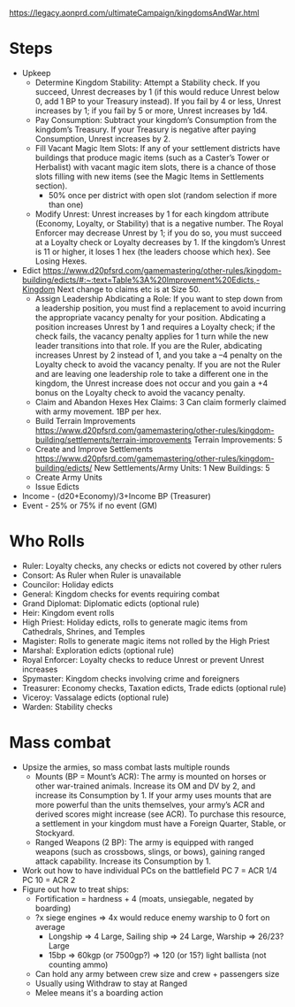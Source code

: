 https://legacy.aonprd.com/ultimateCampaign/kingdomsAndWar.html

# Steps
- Upkeep
  - Determine Kingdom Stability: Attempt a Stability check. If you succeed, Unrest decreases by 1 (if this would reduce Unrest below 0, add 1 BP to your Treasury instead). If you fail by 4 or less, Unrest increases by 1; if you fail by 5 or more, Unrest increases by 1d4.
  - Pay Consumption: Subtract your kingdom’s Consumption from the kingdom’s Treasury. If your Treasury is negative after paying Consumption, Unrest increases by 2.
  - Fill Vacant Magic Item Slots: If any of your settlement districts have buildings that produce magic items (such as a Caster’s Tower or Herbalist) with vacant magic item slots, there is a chance of those slots filling with new items (see the Magic Items in Settlements section).
    - 50% once per district with open slot (random selection if more than one)
  - Modify Unrest: Unrest increases by 1 for each kingdom attribute (Economy, Loyalty, or Stability) that is a negative number.
    The Royal Enforcer may decrease Unrest by 1; if you do so, you must succeed at a Loyalty check or Loyalty decreases by 1.
    If the kingdom’s Unrest is 11 or higher, it loses 1 hex (the leaders choose which hex). See Losing Hexes.
- Edict
  https://www.d20pfsrd.com/gamemastering/other-rules/kingdom-building/edicts/#:~:text=Table%3A%20Improvement%20Edicts,-Kingdom
  Next change to claims etc is at Size 50.
  - Assign Leadership
    Abdicating a Role: If you want to step down from a leadership position, you must find a replacement to avoid incurring the appropriate vacancy penalty for your position. Abdicating a position increases Unrest by 1 and requires a Loyalty check; if the check fails, the vacancy penalty applies for 1 turn while the new leader transitions into that role. If you are the Ruler, abdicating increases Unrest by 2 instead of 1, and you take a –4 penalty on the Loyalty check to avoid the vacancy penalty.
    If you are not the Ruler and are leaving one leadership role to take a different one in the kingdom, the Unrest increase does not occur and you gain a +4 bonus on the Loyalty check to avoid the vacancy penalty.
  - Claim and Abandon Hexes
    Hex Claims: 3
    Can claim formerly claimed with army movement. 1BP per hex.
  - Build Terrain Improvements
    https://www.d20pfsrd.com/gamemastering/other-rules/kingdom-building/settlements/terrain-improvements
    Terrain Improvements: 5
  - Create and Improve Settlements
    https://www.d20pfsrd.com/gamemastering/other-rules/kingdom-building/edicts/
    New Settlements/Army Units: 1
    New Buildings: 5
  - Create Army Units
  - Issue Edicts
- Income - (d20+Economy)/3+Income BP (Treasurer)
- Event - 25% or 75% if no event (GM)

# Who Rolls
- Ruler: Loyalty checks, any checks or edicts not covered by other rulers
- Consort: As Ruler when Ruler is unavailable
- Councilor: Holiday edicts
- General: Kingdom checks for events requiring combat
- Grand Diplomat: Diplomatic edicts (optional rule)
- Heir: Kingdom event rolls
- High Priest: Holiday edicts, rolls to generate magic items from Cathedrals, Shrines, and Temples
- Magister: Rolls to generate magic items not rolled by the High Priest
- Marshal: Exploration edicts (optional rule)
- Royal Enforcer: Loyalty checks to reduce Unrest or prevent Unrest increases
- Spymaster: Kingdom checks involving crime and foreigners
- Treasurer: Economy checks, Taxation edicts, Trade edicts (optional rule)
- Viceroy: Vassalage edicts (optional rule)
- Warden: Stability checks


# Mass combat
- Upsize the armies, so mass combat lasts multiple rounds
  - Mounts (BP = Mount’s ACR): The army is mounted on horses or other war-trained animals. Increase its OM and DV by 2, and increase its Consumption by 1. If your army uses mounts that are more powerful than the units themselves, your army’s ACR and derived scores might increase (see ACR). To purchase this resource, a settlement in your kingdom must have a Foreign Quarter, Stable, or Stockyard.
  - Ranged Weapons (2 BP): The army is equipped with ranged weapons (such as crossbows, slings, or bows), gaining ranged attack capability. Increase its Consumption by 1.
- Work out how to have individual PCs on the battlefield
    PC 7 = ACR 1/4
    PC 10 = ACR 2
- Figure out how to treat ships: 
  - Fortification = hardness + 4 (moats, unsiegable, negated by boarding)
  - ?x siege engines => 4x would reduce enemy warship to 0 fort on average
    - Longship => 4 Large, Sailing ship => 24 Large, Warship => 26/23? Large
    - 15bp => 60kgp (or 7500gp?) => 120 (or 15?) light ballista (not counting ammo)
  - Can hold any army between crew size and crew + passengers size
  - Usually using Withdraw to stay at Ranged
  - Melee means it's a boarding action
